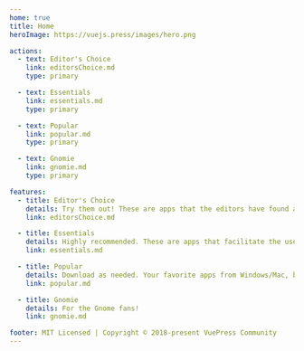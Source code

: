 ```yaml
---
home: true
title: Home
heroImage: https://vuejs.press/images/hero.png

actions:
  - text: Editor's Choice
    link: editorsChoice.md
    type: primary

  - text: Essentials
    link: essentials.md
    type: primary

  - text: Popular
    link: popular.md
    type: primary

  - text: Gnomie
    link: gnomie.md
    type: primary

features:
  - title: Editor's Choice
    details: Try them out! These are apps that the editors have found a use for or have found very interesting.
    link: editorsChoice.md

  - title: Essentials
    details: Highly recommended. These are apps that facilitate the use of your system and unlock its full potential.
    link: essentials.md

  - title: Popular
    details: Download as needed. Your favorite apps from Windows/Mac, but on Linux!
    link: popular.md

  - title: Gnomie
    details: For the Gnome fans!
    link: gnomie.md

footer: MIT Licensed | Copyright © 2018-present VuePress Community
---
```


[default-theme-home]: https://vuejs.press/reference/default-theme/frontmatter.html#home-page